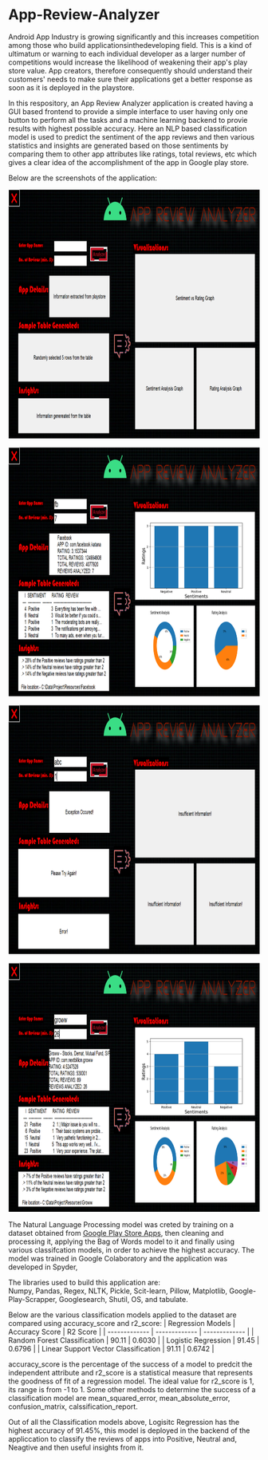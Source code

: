 # App-Review-Analyzer

Android App Industry is growing significantly and this increases competition among those who build applicationsinthedeveloping field. This is a kind of ultimatum or warning to each individual developer as a larger number of competitions would increase the likelihood of weakening their app's play store value. App creators, therefore consequently should understand their customers' needs to make sure their applications get a better response as soon as it is deployed in the playstore.

In this respository, an App Review Analyzer application is created having a GUI based frontend to provide a simple interface to user having only one button to perform all the tasks and a machine learning backend to provie results with highest possible accuracy. Here an NLP based classification model is used to predict the sentiment of the app reviews and then various statistics and insights are generated based on those sentiments by comparing them to other app attributes like ratings, total reviews, etc which gives a clear idea of the accomplishment of the app in Google play store.

Below are the screenshots of the application:
<p align="center"><img src="https://github.com/RiturajSaha/App-Review-Analyzer/blob/main/Screenshots/1.png" height=500 width="800"></p>
<p align="center"><img src="https://github.com/RiturajSaha/App-Review-Analyzer/blob/main/Screenshots/2.png" height=500 width="800"></p>
<p align="center"><img src="https://github.com/RiturajSaha/App-Review-Analyzer/blob/main/Screenshots/3.png" height=500 width="800"></p>
<p align="center"><img src="https://github.com/RiturajSaha/App-Review-Analyzer/blob/main/Screenshots/4.png" height=500 width="800"></p>

The Natural Language Processing model was creted by training on a dataset obtained from [Google Play Store Apps](https://www.kaggle.com/lava18/google-play-store-apps), then cleaning and processing it, applying the Bag of Words model to it and finally using various classifcation models, in order to achieve the highest accuracy. The  model was trained in Google Colaboratory and the application was developed in Spyder,

The libraries used to build this application are:  
Numpy, Pandas, Regex, NLTK, Pickle, Scit-learn, Pillow, Matplotlib, Google-Play-Scrapper, Googlesearch, Shutil, OS, and tabulate.

Below are the various classification models applied to the dataset are compared using accuracy_score and r2_score:
| Regression Models  | Accuracy Score | R2 Score |
| ------------- | ------------- | ------------- |
| Random Forest Classification  | 90.11 | 0.6030 |
| Logistic Regression  | 91.45 | 0.6796 |
| Linear Support Vector Classification  | 91.11 | 0.6742 |

accuracy_score is the percentage of the success of a model to predcit the independent attribute and r2_score is a statistical measure that represents the goodness of fit of a regression model. The ideal value for r2_score is 1, its range is from -1 to 1. Some other methods to determine the success of a classification model are mean_squared_error, mean_absolute_error, confusion_matrix, calssification_report. 

Out of all the  Classification models above, Logisitc Regression has the highest accuracy of 91.45%, this model is deployed in the backend of the appliccation to classify the reviews of apps into Positive, Neutral and, Neagtive and then useful insights from it.

